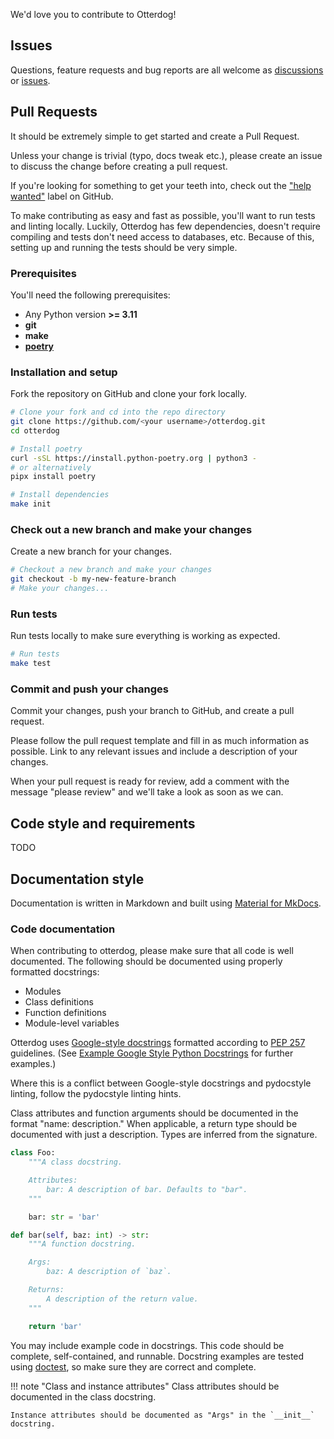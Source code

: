 We'd love you to contribute to Otterdog!

## Issues

Questions, feature requests and bug reports are all welcome as
[discussions](https://github.com/eclipse-csi/otterdog/discussions) or
[issues](https://github.com/eclipse-csi/otterdog/issues).

## Pull Requests

It should be extremely simple to get started and create a Pull Request.

Unless your change is trivial (typo, docs tweak etc.), please create an issue to discuss the change before
creating a pull request.

If you're looking for something to get your teeth into, check out the
["help wanted"](https://github.com/eclipse-csi/otterdog/issues?q=is%3Aissue%20state%3Aopen%20label%3A%22help%20wanted%22)
label on GitHub.

To make contributing as easy and fast as possible, you'll want to run tests and linting locally. Luckily,
Otterdog has few dependencies, doesn't require compiling and tests don't need access to databases, etc.
Because of this, setting up and running the tests should be very simple.

### Prerequisites

You'll need the following prerequisites:

- Any Python version **>= 3.11**
- **git**
- **make**
- [**poetry**](https://python-poetry.org/docs/#installation)

### Installation and setup

Fork the repository on GitHub and clone your fork locally.

```bash
# Clone your fork and cd into the repo directory
git clone https://github.com/<your username>/otterdog.git
cd otterdog

# Install poetry
curl -sSL https://install.python-poetry.org | python3 -
# or alternatively
pipx install poetry

# Install dependencies
make init
```

### Check out a new branch and make your changes

Create a new branch for your changes.

```bash
# Checkout a new branch and make your changes
git checkout -b my-new-feature-branch
# Make your changes...
```

### Run tests

Run tests locally to make sure everything is working as expected.

```bash
# Run tests
make test
```

### Commit and push your changes

Commit your changes, push your branch to GitHub, and create a pull request.

Please follow the pull request template and fill in as much information as possible. Link to any relevant issues and include a description of your changes.

When your pull request is ready for review, add a comment with the message "please review" and we'll take a look as soon as we can.

## Code style and requirements

TODO

## Documentation style

Documentation is written in Markdown and built using [Material for MkDocs](https://squidfunk.github.io/mkdocs-material/).

### Code documentation

When contributing to otterdog, please make sure that all code is well documented. The following should be documented using properly formatted docstrings:

- Modules
- Class definitions
- Function definitions
- Module-level variables

Otterdog uses [Google-style docstrings](https://google.github.io/styleguide/pyguide.html#38-comments-and-docstrings) formatted according to [PEP 257](https://www.python.org/dev/peps/pep-0257/) guidelines. (See [Example Google Style Python Docstrings](https://sphinxcontrib-napoleon.readthedocs.io/en/latest/example_google.html) for further examples.)

Where this is a conflict between Google-style docstrings and pydocstyle linting, follow the pydocstyle linting hints.

Class attributes and function arguments should be documented in the format "name: description." When applicable, a return type should be documented with just a description. Types are inferred from the signature.

```python
class Foo:
    """A class docstring.

    Attributes:
        bar: A description of bar. Defaults to "bar".
    """

    bar: str = 'bar'
```

```python
def bar(self, baz: int) -> str:
    """A function docstring.

    Args:
        baz: A description of `baz`.

    Returns:
        A description of the return value.
    """

    return 'bar'
```

You may include example code in docstrings. This code should be complete, self-contained, and runnable. Docstring examples are tested using [doctest](https://docs.python.org/3/library/doctest.html), so make sure they are correct and complete.

!!! note "Class and instance attributes"
    Class attributes should be documented in the class docstring.

    Instance attributes should be documented as "Args" in the `__init__` docstring.
